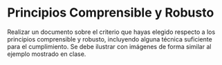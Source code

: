 # Principios Comprensible y Robusto

Realizar un documento sobre el criterio que hayas elegido respecto a los principios comprensible y robusto, incluyendo alguna técnica suficiente para el cumplimiento.  Se debe ilustrar con imágenes de forma similar al ejemplo mostrado en clase.
